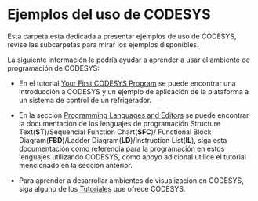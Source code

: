 # Ejemplos del uso de CODESYS
Esta carpeta esta dedicada a presentar ejemplos de uso de CODESYS, revise las subcarpetas para mirar los ejemplos disponibles.

La siguiente información le podría ayudar a aprender a usar el ambiente de programación de CODESYS:
+ En el tutorial [Your First CODESYS Program](https://help.codesys.com/webapp/_cds_tutorial_refrigerator_control;product=codesys;version=3.5.15.0)
se puede encontrar una introducción a CODESYS y un ejemplo de aplicación de la plataforma a un sistema de control de un refrigerador.

+ En la sección [Programming Languages and Editors](https://help.codesys.com/webapp/_cds_struct_reference_programming_languages_and_editors;product=codesys;version=3.5.15.0)
se puede encontrar la documentación de los lenguajes de programación Structure Text(**ST**)/Sequencial Function Chart(**SFC**)/
Functional Block Diagram(**FBD**)/Ladder Diagram(**LD**)/Instruction List(**IL**), siga esta documentación como referencia para la programación
en estos lenguajes utilizando CODESYS, como apoyo adicional utilice el tutorial mencionado en la sección anterior.

+ Para aprender a desarrollar ambientes de visualización en CODESYS, siga alguno de los [Tutoriales](https://help.codesys.com/webapp/_visu_struct_tutorial;product=core_visualization;version=3.5.15.0)
que ofrece CODESYS.

